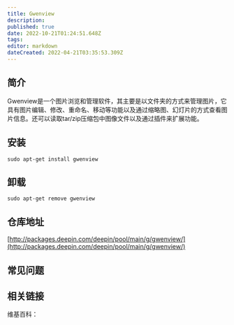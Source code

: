 ```yaml
---
title: Gwenview
description: 
published: true
date: 2022-10-21T01:24:51.648Z
tags: 
editor: markdown
dateCreated: 2022-04-21T03:35:53.309Z
---
```


## 简介

Gwenview是一个图片浏览和管理软件，其主要是以文件夹的方式来管理图片，它具有图片编辑、修改、重命名、移动等功能以及通过缩略图、幻灯片的方式查看图片信息。还可以读取tar/zip压缩包中图像文件以及通过插件来扩展功能。

## 安装

`sudo apt-get install gwenview`

## 卸载

`sudo apt-get remove gwenview`

## 仓库地址

[http://packages.deepin.com/deepin/pool/main/g/gwenview/](http://packages.deepin.com/deepin/pool/main/g/gwenview/)

## 常见问题

## 相关链接

维基百科：
